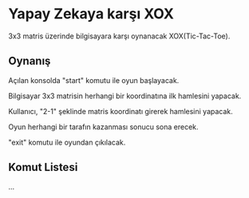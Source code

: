 # Yapay Zekaya karşı XOX
3x3 matris üzerinde bilgisayara karşı oynanacak XOX(Tic-Tac-Toe).

## Oynanış
Açılan konsolda "start" komutu ile oyun başlayacak.
    
Bilgisayar 3x3 matrisin herhangi bir koordinatına ilk hamlesini yapacak.

Kullanıcı, "2-1" şeklinde matris koordinatı girerek hamlesini yapacak.

Oyun herhangi bir tarafın kazanması sonucu sona erecek.

"exit" komutu ile oyundan çıkılacak.

## Komut Listesi
...